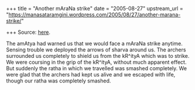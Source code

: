 +++
title = "Another mAraNa strike"
date = "2005-08-27"
upstream_url = "https://manasataramgini.wordpress.com/2005/08/27/another-marana-strike/"

+++
Source: [here](https://manasataramgini.wordpress.com/2005/08/27/another-marana-strike/).

The amAtya had warned us that we would face a mAraNa strike anytime. Sensing trouble we deployed the arrows of sharva around us. The archers surrounded us completely to shield us from the kR^ityA which was to strike. We were coursing in the grip of the kR^ityA, without much apparent effect. But suddenly the ratha in which we travelled was smashed completely. We were glad that the archers had kept us alive and we escaped with life, though our ratha was completely smashed.

